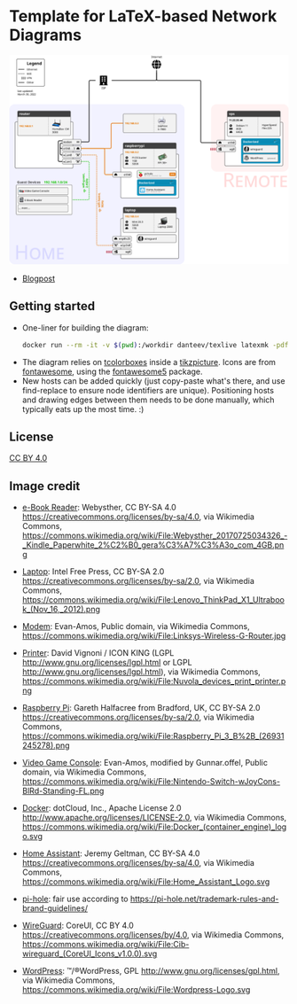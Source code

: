 # Template for LaTeX-based Network Diagrams
<!-- convert -density 96 network_diagram_with_images.pdf doc/network_diagram_with_images.png -->
[![network diagram](doc/network_diagram_with_images.png)](network_diagram_with_images.pdf)

* [Blogpost](https://mbugert.de/posts/2022-03-27-latex-home-network-diagram/)

## Getting started
- One-liner for building the diagram:
  ```bash
  docker run --rm -it -v $(pwd):/workdir danteev/texlive latexmk -pdf network_diagram_with_images.tex
  ```
- The diagram relies on [tcolorboxes](https://www.ctan.org/pkg/tcolorbox) inside a [tikzpicture](https://www.ctan.org/pkg/pgf). Icons are from [fontawesome](https://fontawesome.com/v5/search?m=free), using the [fontawesome5](https://www.ctan.org/pkg/fontawesome5) package.
- New hosts can be added quickly (just copy-paste what's there, and use find-replace to ensure node identifiers are unique). Positioning hosts and drawing edges between them needs to be done manually, which typically eats up the most time. :)

## License
[CC BY 4.0](LICENSE.txt)

## Image credit
- [e-Book Reader](img/devices/my-ebook-reader-image.png): Webysther, CC BY-SA 4.0 <https://creativecommons.org/licenses/by-sa/4.0>, via Wikimedia Commons, https://commons.wikimedia.org/wiki/File:Webysther_20170725034326_-_Kindle_Paperwhite_2%C2%B0_gera%C3%A7%C3%A3o_com_4GB.png
- [Laptop](img/devices/my-laptop-image.png): Intel Free Press, CC BY-SA 2.0 <https://creativecommons.org/licenses/by-sa/2.0>, via Wikimedia Commons, https://commons.wikimedia.org/wiki/File:Lenovo_ThinkPad_X1_Ultrabook_(Nov_16,_2012).png
- [Modem](img/devices/my-router-image.png): Evan-Amos, Public domain, via Wikimedia Commons, https://commons.wikimedia.org/wiki/File:Linksys-Wireless-G-Router.jpg
- [Printer](img/devices/my-printer-image.png): David Vignoni / ICON KING (LGPL <http://www.gnu.org/licenses/lgpl.html> or LGPL <http://www.gnu.org/licenses/lgpl.html>), via Wikimedia Commons, https://commons.wikimedia.org/wiki/File:Nuvola_devices_print_printer.png
- [Raspberry Pi](img/devices/my-raspberry-pi-image.png): Gareth Halfacree from Bradford, UK, CC BY-SA 2.0 <https://creativecommons.org/licenses/by-sa/2.0>, via Wikimedia Commons, https://commons.wikimedia.org/wiki/File:Raspberry_Pi_3_B%2B_(26931245278).png
- [Video Game Console](img/devices/my-video-game-console-image.png): Evan-Amos, modified by Gunnar.offel, Public domain, via Wikimedia Commons, https://commons.wikimedia.org/wiki/File:Nintendo-Switch-wJoyCons-BlRd-Standing-FL.png

- [Docker](img/services/docker.png): dotCloud, Inc., Apache License 2.0 <http://www.apache.org/licenses/LICENSE-2.0>, via Wikimedia Commons, https://commons.wikimedia.org/wiki/File:Docker_(container_engine)_logo.svg
- [Home Assistant](img/services/homeassistant.png): Jeremy Geltman, CC BY-SA 4.0 <https://creativecommons.org/licenses/by-sa/4.0>, via Wikimedia Commons, https://commons.wikimedia.org/wiki/File:Home_Assistant_Logo.svg
- [pi-hole](img/services/pihole.png): fair use according to https://pi-hole.net/trademark-rules-and-brand-guidelines/
- [WireGuard](img/services/wireguard.png): CoreUI, CC BY 4.0 <https://creativecommons.org/licenses/by/4.0>, via Wikimedia Commons, https://commons.wikimedia.org/wiki/File:Cib-wireguard_(CoreUI_Icons_v1.0.0).svg
- [WordPress](img/services/wordpress.png): ™/®WordPress, GPL <http://www.gnu.org/licenses/gpl.html>, via Wikimedia Commons, https://commons.wikimedia.org/wiki/File:Wordpress-Logo.svg